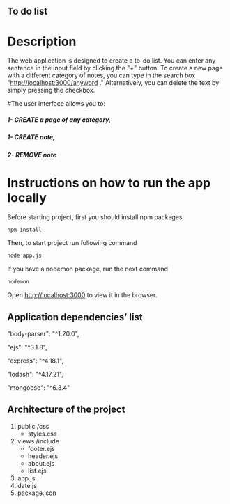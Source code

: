 ## To do list

# Description

The web application is designed to create a to-do list. You can enter any sentence in the input field by clicking the "+" button. To create a new page with a different category of notes, you can type in the search box "<http://localhost:3000/anyword> ." Alternatively, you can delete the text by simply pressing the checkbox.

\#The user interface allows you to:

##### 1- CREATE a page of any category,

##### 1- CREATE note,

##### 2- REMOVE note

# Instructions on how to run the app locally

Before starting project, first you should install npm packages.

```bash
npm install
```

Then, to start project run following command

```bash
node app.js
```

If you have a nodemon package, run the next command

```bash
nodemon
```

Open <http://localhost:3000> to view it in the browser.

## Application dependencies’ list

"body-parser": "^1.20.0",

"ejs": "^3.1.8",

"express": "^4.18.1",

"lodash": "^4.17.21",

"mongoose": "^6.3.4"

## Architecture of the project

1.  public
    /css
    -   styles.css
2.  views
    /include
    -   footer.ejs
    -   header.ejs
    -   about.ejs
    -   list.ejs
3.  app.js
4.  date.js
5.  package.json
